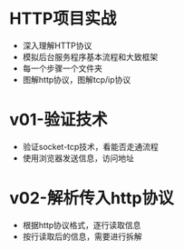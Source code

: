 # HTTP项目实战
- 深入理解HTTP协议
- 模拟后台服务程序基本流程和大致框架
- 每一个步骤一个文件夹
- 图解http协议，图解tcp/ip协议
# v01-验证技术
- 验证socket-tcp技术，看能否走通流程
- 使用浏览器发送信息，访问地址

# v02-解析传入http协议
- 根据http协议格式，逐行读取信息
- 按行读取后的信息，需要进行拆解